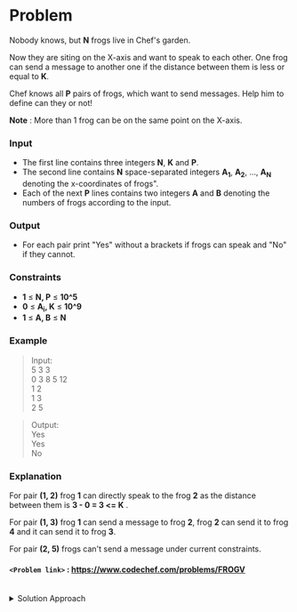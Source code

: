 # Problem
Nobody knows, but **N** frogs live in Chef's garden.

Now they are siting on the X-axis and want to speak to each other. One frog can send a message to another one if the distance between them is less or equal to **K**.

Chef knows all **P** pairs of frogs, which want to send messages. Help him to define can they or not!

**Note** : More than 1 frog can be on the same point on the X-axis.

### Input
* The first line contains three integers **N**, **K** and **P**.
* The second line contains **N** space-separated integers **A<sub>1</sub>**, **A<sub>2</sub>**, ..., **A<sub>N</sub>** denoting the x-coordinates of frogs".
* Each of the next **P** lines contains two integers **A** and **B** denoting the numbers of frogs according to the input.

### Output
* For each pair print "Yes" without a brackets if frogs can speak and "No" if they cannot.

### Constraints
* **1** ≤ **N, P** ≤ **10^5**
* **0** ≤ **A<sub>i</sub>, K** ≤ **10^9**
* **1** ≤ **A, B** ≤ **N** 

### Example
>Input:<br/>
5 3 3<br/>
0 3 8 5 12<br/>
1 2<br/>
1 3<br/>
2 5<br/>

>Output:<br/>
Yes<br/>
Yes<br/>
No<br/>

### Explanation
For pair **(1, 2)** frog **1** can directly speak to the frog **2** as the distance between them is **3 - 0 = 3 <= K** . 

For pair **(1, 3)** frog **1** can send a message to frog **2**, frog **2** can send it to frog **4** and it can send it to frog **3**.

For pair **(2, 5)** frogs can't send a message under current constraints. 

#### `<Problem link>` : <https://www.codechef.com/problems/FROGV>
<br/>
<details>
  <summary>Solution Approach</summary>
  
  ######
  
   
  
  ### References
  
  >http://discuss.codechef.com/problems/FROGV<br/>
  
</details>
